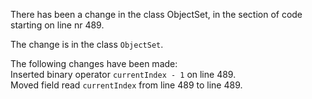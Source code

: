 There has been a change in the class ObjectSet, in the section of code starting on line nr 489.
  
The change is in the class ```ObjectSet```.
  
The following changes have been made:  
Inserted binary operator ```currentIndex - 1``` on line 489.  
Moved field read ```currentIndex``` from line 489 to line 489.  
